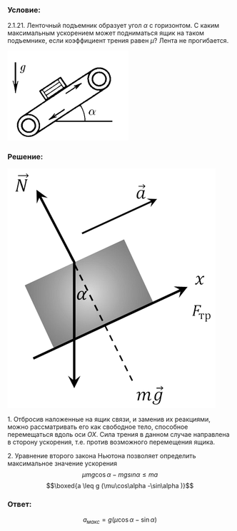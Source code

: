 ###  Условие: 

$2.1.21.$ Ленточный подъемник образует угол $\alpha$ с горизонтом. С каким максимальным ускорением может подниматься ящик на таком подъемнике, если коэффициент трения равен $\mu$? Лента не прогибается. 

![ К задаче 2.1.21 |271x202, 31%](../../img/2.1.21/statement.png)

###  Решение: 

![ Силы действующие на ящик |466x536, 31%](../../img/2.1.21/sol.png)

1\. Отбросив наложенные на ящик связи, и заменив их реакциями, можно рассматривать его как свободное тело, способное перемещаться вдоль оси $ОХ$. Сила трения в данном случае направлена в сторону ускорения, т.е. против возможного перемещения ящика. 

2\. Уравнение второго закона Ньютона позволяет определить максимальное значение ускорения $$\mu mg \cos\alpha -mg sın \alpha\leq ma$$ $$\boxed{a \leq g (\mu\cos\alpha -\sin\alpha )}$$ 

###  Ответ: 

$$a_{макс} = g(\mu\cos\alpha − \sin\alpha )$$ 
